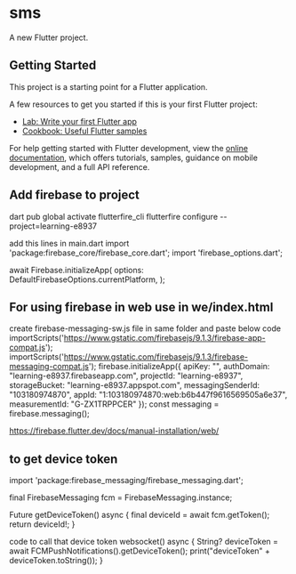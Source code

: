 # sms

A new Flutter project.

## Getting Started

This project is a starting point for a Flutter application.

A few resources to get you started if this is your first Flutter project:

- [Lab: Write your first Flutter app](https://docs.flutter.dev/get-started/codelab)
- [Cookbook: Useful Flutter samples](https://docs.flutter.dev/cookbook)

For help getting started with Flutter development, view the
[online documentation](https://docs.flutter.dev/), which offers tutorials,
samples, guidance on mobile development, and a full API reference.

## Add firebase to project

dart pub global activate flutterfire_cli
flutterfire configure --project=learning-e8937

add this lines in main.dart
import 'package:firebase_core/firebase_core.dart';
import 'firebase_options.dart';

await Firebase.initializeApp(
    options: DefaultFirebaseOptions.currentPlatform,
);

## For using firebase in web use in we/index.html

  <script src="https://www.gstatic.com/firebasejs/8.10.0/firebase-app.js"></script>

create firebase-messaging-sw.js file in same folder and paste below code
importScripts('https://www.gstatic.com/firebasejs/9.1.3/firebase-app-compat.js');
importScripts('https://www.gstatic.com/firebasejs/9.1.3/firebase-messaging-compat.js');
firebase.initializeApp({
    apiKey: "",
    authDomain: "learning-e8937.firebaseapp.com",
    projectId: "learning-e8937",
    storageBucket: "learning-e8937.appspot.com",
    messagingSenderId: "103180974870",
    appId: "1:103180974870:web:b6b447f9616569505a6e37",
    measurementId: "G-ZX1TRPPCER"
    });
const messaging = firebase.messaging();

https://firebase.flutter.dev/docs/manual-installation/web/

## to get device token
import 'package:firebase_messaging/firebase_messaging.dart';

final FirebaseMessaging fcm = FirebaseMessaging.instance;


Future<String> getDeviceToken() async {
    final deviceId = await fcm.getToken();
    return deviceId!;
}

code to call that device token
websocket() async {
    String? deviceToken = await FCMPushNotifications().getDeviceToken();
    print("deviceToken" + deviceToken.toString());
}

